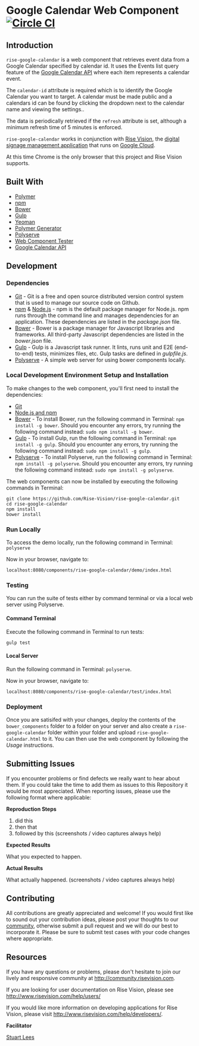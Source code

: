 # Google Calendar Web Component [![Circle CI](https://circleci.com/gh/Rise-Vision/rise-google-calendar/tree/master.svg?style=svg)](https://circleci.com/gh/Rise-Vision/rise-google-calendar/tree/master)

## Introduction

`rise-google-calendar` is a web component that retrieves event data from a Google Calendar specified by calendar id. It uses the Events list query feature of the [Google Calendar API](https://developers.google.com/google-apps/calendar/) where each item represents a calendar event.

The `calendar-id` attribute is required which is to identify the Google Calendar you want to target. A calendar must be made public and a calendars id can be found by clicking the dropdown next to the calendar name and viewing the settings..

The data is periodically retrieved if the `refresh` attribute is set, although a minimum refresh time of 5 minutes is enforced.

`rise-google-calendar` works in conjunction with [Rise Vision](http://www.risevision.com), the [digital signage management application](http://rva.risevision.com/) that runs on [Google Cloud](https://cloud.google.com).

At this time Chrome is the only browser that this project and Rise Vision supports.

## Built With
- [Polymer](https://www.polymer-project.org/)
- [npm](https://www.npmjs.org)
- [Bower](http://bower.io/)
- [Gulp](http://gulpjs.com/)
- [Yeoman](http://yeoman.io/)
- [Polymer Generator](https://github.com/yeoman/generator-polymer)
- [Polyserve](https://www.npmjs.com/package/polyserve)
- [Web Component Tester](https://github.com/Polymer/web-component-tester)
- [Google Calendar API](https://developers.google.com/google-apps/calendar/)

## Development

### Dependencies
* [Git](http://git-scm.com/) - Git is a free and open source distributed version control system that is used to manage our source code on Github.
* [npm](https://www.npmjs.org/) & [Node.js](http://nodejs.org/) - npm is the default package manager for Node.js. npm runs through the command line and manages dependencies for an application. These dependencies are listed in the _package.json_ file.
* [Bower](http://bower.io/) - Bower is a package manager for Javascript libraries and frameworks. All third-party Javascript dependencies are listed in the _bower.json_ file.
* [Gulp](http://gulpjs.com/) - Gulp is a Javascript task runner. It lints, runs unit and E2E (end-to-end) tests, minimizes files, etc. Gulp tasks are defined in _gulpfile.js_.
* [Polyserve](https://www.npmjs.com/package/polyserve) - A simple web server for using bower components locally.

### Local Development Environment Setup and Installation
To make changes to the web component, you'll first need to install the dependencies:

- [Git](http://git-scm.com/book/en/v2/Getting-Started-Installing-Git)
- [Node.js and npm](http://blog.nodeknockout.com/post/65463770933/how-to-install-node-js-and-npm)
- [Bower](http://bower.io/#install-bower) - To install Bower, run the following command in Terminal: `npm install -g bower`. Should you encounter any errors, try running the following command instead: `sudo npm install -g bower`.
- [Gulp](https://github.com/gulpjs/gulp/blob/master/docs/getting-started.md) - To install Gulp, run the following command in Terminal: `npm install -g gulp`. Should you encounter any errors, try running the following command instead: `sudo npm install -g gulp`.
- [Polyserve](https://www.npmjs.com/package/polyserve) - To install Polyserve, run the following command in Terminal: `npm install -g polyserve`. Should you encounter any errors, try running the following command instead: `sudo npm install -g polyserve`.

The web components can now be installed by executing the following commands in Terminal:
```
git clone https://github.com/Rise-Vision/rise-google-calendar.git
cd rise-google-calendar
npm install
bower install
```

### Run Locally
To access the demo locally, run the following command in Terminal: `polyserve`

Now in your browser, navigate to: 

```
localhost:8080/components/rise-google-calendar/demo/index.html
``` 

### Testing
You can run the suite of tests either by command terminal or via a local web server using Polyserve. 

#### Command Terminal
Execute the following command in Terminal to run tests:

```
gulp test
```

#### Local Server
Run the following command in Terminal: `polyserve`.

Now in your browser, navigate to: 

```
localhost:8080/components/rise-google-calendar/test/index.html
```

### Deployment
Once you are satisifed with your changes, deploy the contents of the `bower_components` folder to a folder on your server and also create a `rise-google-calendar` folder within your folder and upload `rise-google-calendar.html` to it. You can then use the web component by following the *Usage* instructions.

## Submitting Issues
If you encounter problems or find defects we really want to hear about them. If you could take the time to add them as issues to this Repository it would be most appreciated. When reporting issues, please use the following format where applicable:

**Reproduction Steps**

1. did this
2. then that
3. followed by this (screenshots / video captures always help)

**Expected Results**

What you expected to happen.

**Actual Results**

What actually happened. (screenshots / video captures always help)

## Contributing
All contributions are greatly appreciated and welcome! If you would first like to sound out your contribution ideas, please post your thoughts to our [community](http://community.risevision.com), otherwise submit a pull request and we will do our best to incorporate it. Please be sure to submit test cases with your code changes where appropriate.

## Resources
If you have any questions or problems, please don't hesitate to join our lively and responsive community at http://community.risevision.com.

If you are looking for user documentation on Rise Vision, please see http://www.risevision.com/help/users/

If you would like more information on developing applications for Rise Vision, please visit http://www.risevision.com/help/developers/.

**Facilitator**

[Stuart Lees](https://github.com/stulees "Stuart Lees")